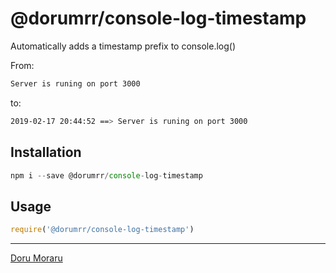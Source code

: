 # @dorumrr/console-log-timestamp

Automatically adds a timestamp prefix to console.log()

From:
```bash
Server is runing on port 3000
```

to:

```bash
2019-02-17 20:44:52 ==> Server is runing on port 3000
```


## Installation

```javascript
npm i --save @dorumrr/console-log-timestamp
```

## Usage

```javascript
require('@dorumrr/console-log-timestamp')
```

---

[Doru Moraru](http://doru-moraru.com)


